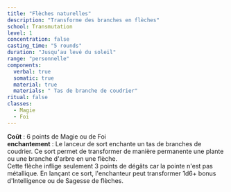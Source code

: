 ```yaml
---
title: "Flèches naturelles"
description: "Transforme des branches en flèches"
school: Transmutation
level: 1
concentration: false
casting_time: "5 rounds"
duration: "Jusqu’au levé du soleil"
range: "personnelle"
components:
  verbal: true
  somatic: true
  material: true
  materials: " Tas de branche de coudrier"
ritual: false
classes:
  - Magie
  - Foi
---
```

**Coût** : 6 points de Magie ou de Foi  
**enchantement** : Le lanceur de sort enchante un tas de branches de coudrier.
Ce sort permet de transformer de manière permanente une plante ou une branche d'arbre en une flèche.  
Cette flèche inflige seulement 3 points de dégâts car la pointe n'est pas métallique. En lançant ce sort, l'enchanteur peut transformer 1d6+ bonus d'Intelligence ou de Sagesse de flèches.
